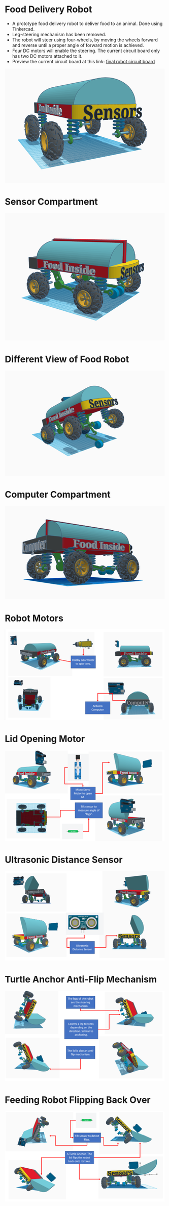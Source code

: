 # Food Delivery Robot

- A prototype food delivery robot to deliver food to an animal. Done using Tinkercad.
- Leg-steering mechanism has been removed.
- The robot will steer using four-wheels, by moving the wheels forward and reverse until a proper angle of forward motion is achieved.
- Four DC motors will enable the steering. The current circuit board only has two DC motors attached to it.
- Preview the current circuit board at this link: [final robot circuit board](https://github.com/edorejel/robotics/tree/main/basic_final_arduino_robot_setup) 

![updated food delivery robot](https://github.com/edorejel/robotics/blob/main/food_delivery_robot/Screenshot%202024-11-30%20184820.png)

# Sensor Compartment

![food delivery robot](https://github.com/edorejel/robotics/blob/main/food_delivery_robot/Screenshot%202024-11-18%20191932.png)

# Different View of Food Robot


![different view](https://github.com/edorejel/robotics/blob/main/food_delivery_robot/Screenshot%202024-11-30%20182334.png)



# Computer Compartment

![food delivery robot computer](https://github.com/edorejel/robotics/blob/main/food_delivery_robot/Screenshot%202024-11-18%20192328.png)


# Robot Motors

![food delivery robot](https://github.com/edorejel/robotics/blob/main/food_delivery_robot/Screenshot%202024-11-18%20231458_1.png)

# Lid Opening Motor

![food delivery robot door open](https://github.com/edorejel/robotics/blob/main/food_delivery_robot/Screenshot%202024-11-18%20231626_2.png)

# Ultrasonic Distance Sensor

![food ultrasonic distance sensor](https://github.com/edorejel/robotics/blob/main/food_delivery_robot/Screenshot%202024-11-18%20231753_3.png)

# Turtle Anchor Anti-Flip Mechanism

![food robot turtle anchor](https://github.com/edorejel/robotics/blob/main/food_delivery_robot/Screenshot%202024-11-18%20231926_4.png)

# Feeding Robot Flipping Back Over

![food robot flips back over](https://github.com/edorejel/robotics/blob/main/food_delivery_robot/Screenshot%202024-11-18%20232039_5.png)
